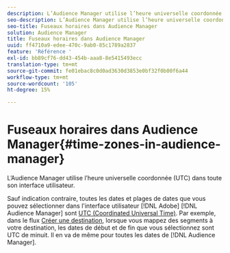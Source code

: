 ```yaml
---
description: L’Audience Manager utilise l’heure universelle coordonnée (UTC) dans toute son interface utilisateur.
seo-description: L’Audience Manager utilise l’heure universelle coordonnée (UTC) dans toute son interface utilisateur.
seo-title: Fuseaux horaires dans Audience Manager
solution: Audience Manager
title: Fuseaux horaires dans Audience Manager
uuid: ff4710a9-edee-470c-9ab0-85c1789a2837
feature: 'Référence '
exl-id: bb89cf76-dd43-454b-aaa8-8e5415493ecc
translation-type: tm+mt
source-git-commit: fe01ebac8c0d0ad3630d3853e0bf32f0b00f6a44
workflow-type: tm+mt
source-wordcount: '105'
ht-degree: 15%

---
```


# Fuseaux horaires dans Audience Manager{#time-zones-in-audience-manager}

L’Audience Manager utilise l’heure universelle coordonnée (UTC) dans toute son interface utilisateur.

Sauf indication contraire, toutes les dates et plages de dates que vous pouvez sélectionner dans l&#39;interface utilisateur [!DNL Adobe] [!DNL Audience Manager] sont [UTC (Coordinated Universal Time)](https://www.timeanddate.com/worldclock/timezone/utc). Par exemple, dans le flux [Créer une destination](../features/destinations/create-cookie-destination.md#segments-mapping), lorsque vous mappez des segments à votre destination, les dates de début et de fin que vous sélectionnez sont UTC de minuit. Il en va de même pour toutes les dates de [!DNL Audience Manager].
